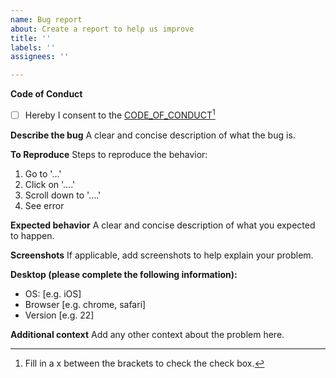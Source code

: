 ```yaml
---
name: Bug report
about: Create a report to help us improve
title: ''
labels: ''
assignees: ''

---
```


**Code of Conduct**
- [ ] Hereby I consent to the [CODE_OF_CONDUCT](https://github.com/chrklemm/SESMG/blob/master/CODE_OF_CONDUCT.md)[^1]  

**Describe the bug**
A clear and concise description of what the bug is.

**To Reproduce**
Steps to reproduce the behavior:
1. Go to '...'
2. Click on '....'
3. Scroll down to '....'
4. See error

**Expected behavior**
A clear and concise description of what you expected to happen.

**Screenshots**
If applicable, add screenshots to help explain your problem.

**Desktop (please complete the following information):**
 - OS: [e.g. iOS]
 - Browser [e.g. chrome, safari]
 - Version [e.g. 22]

**Additional context**
Add any other context about the problem here.

[^1]: Fill in a x between the brackets to check the check box.
